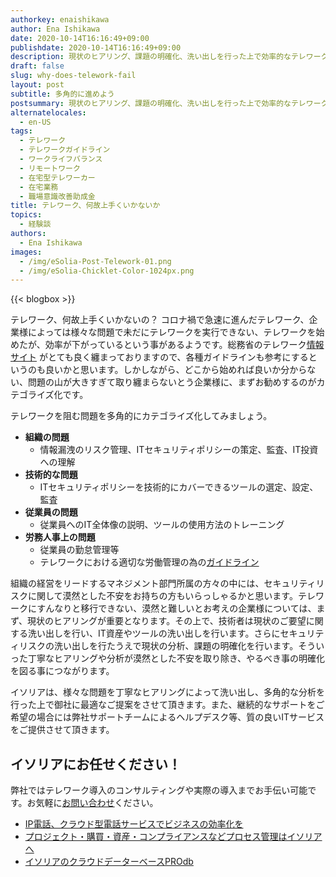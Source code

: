 ```yaml
---
authorkey: enaishikawa
author: Ena Ishikawa
date: 2020-10-14T16:16:49+09:00
publishdate: 2020-10-14T16:16:49+09:00
description: 現状のヒアリング、課題の明確化、洗い出しを行った上で効率的なテレワークの実現が可能となります。
draft: false
slug: why-does-telework-fail
layout: post
subtitle: 多角的に進めよう
postsummary: 現状のヒアリング、課題の明確化、洗い出しを行った上で効率的なテレワークの実現が可能となります。
alternatelocales:
  - en-US
tags:
  - テレワーク
  - テレワークガイドライン
  - ワークライフバランス
  - リモートワーク
  - 在宅型テレワーカー
  - 在宅業務
  - 職場意識改善助成金
title: テレワーク、何故上手くいかないか
topics:
  - 経験談
authors:
  - Ena Ishikawa
images:
  - /img/eSolia-Post-Telework-01.png
  - /img/eSolia-Chicklet-Color-1024px.png
---
```


{{< blogbox >}}

テレワーク、何故上手くいかないの？ コロナ禍で急速に進んだテレワーク、企業様によっては様々な問題で未だにテレワークを実行できない、テレワークを始めたが、効率が下がっているという事があるようです。総務省のテレワーク[情報サイト](https://www.soumu.go.jp/main_sosiki/joho_tsusin/telework/furusato-telework/guidebook/index.html) がとても良く纏まっておりますので、各種ガイドラインも参考にするというのも良いかと思います。しかしながら、どこから始めれば良いか分からない、問題の山が大きすぎて取り纏まらないとう企業様に、まずお勧めするのがカテゴライズ化です。

テレワークを阻む問題を多角的にカテゴライズ化してみましょう。

* **組織の問題**
   * 情報漏洩のリスク管理、ITセキュリティポリシーの策定、監査、IT投資への理解
* **技術的な問題**
   * ITセキュリティポリシーを技術的にカバーできるツールの選定、設定、監査
* **従業員の問題**
   * 従業員へのIT全体像の説明、ツールの使用方法のトレーニング
* **労務人事上の問題**　
   * 従業員の勤怠管理等
   * テレワークにおける適切な労働管理の為の[ガイドライン](https://www.mhlw.go.jp/content/000553510.pdf)

組織の経営をリードするマネジメント部門所属の方々の中には、セキュリティリスクに関して漠然とした不安をお持ちの方もいらっしゃるかと思います。テレワークにすんなりと移行できない、漠然と難しいとお考えの企業様については、まず、現状のヒアリングが重要となります。その上で、技術者は現状のご要望に関する洗い出しを行い、IT資産やツールの洗い出しを行います。さらにセキュリティリスクの洗い出しを行たうえで現状の分析、課題の明確化を行います。そういった丁寧なヒアリングや分析が漠然とした不安を取り除き、やるべき事の明確化を図る事につながります。

イソリアは、様々な問題を丁寧なヒアリングによって洗い出し、多角的な分析を行った上で御社に最適なご提案をさせて頂きます。また、継続的なサポートをご希望の場合には弊社サポートチームによるヘルプデスク等、質の良いITサービスをご提供させて頂きます。

## イソリアにお任せください！

弊社ではテレワーク導入のコンサルティングや実際の導入までお手伝い可能です。お気軽に[お問い合わせ](/info-request)ください。

* [IP電話、クラウド型電話サービスでビジネスの効率化を](/telephone/)
* [プロジェクト・購買・資産・コンプライアンスなどプロセス管理はイソリアへ](/process/)
* [イソリアのクラウドデーターベースPROdb](/prodb/)

